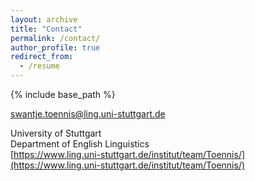 ```yaml
---
layout: archive
title: "Contact"
permalink: /contact/
author_profile: true
redirect_from:
  - /resume
---
```


{% include base_path %}




[swantje.toennis@ling.uni-stuttgart.de](swantje.toennis@ling.uni-stuttgart.de)

University of Stuttgart  
Department of English Linguistics  
[https://www.ling.uni-stuttgart.de/institut/team/Toennis/](https://www.ling.uni-stuttgart.de/institut/team/Toennis/)
